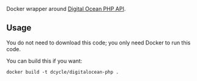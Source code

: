 Docker wrapper around [Digital Ocean PHP API](https://github.com/toin0u/DigitalOceanV2).

Usage
-----

You do not need to download this code; you only need Docker to run this code.



You can build this if you want:

    docker build -t dcycle/digitalocean-php .
